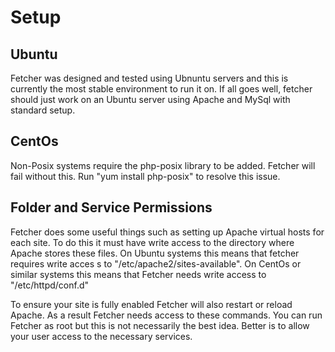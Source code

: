 # Setup #

## Ubuntu ##
Fetcher was designed and tested using Ubnuntu servers and this is currently the most stable environment to run it on.
If all goes well, fetcher should just work on an Ubuntu server using Apache and MySql with standard setup.

## CentOs ##
Non-Posix systems require the php-posix library to be added. Fetcher will fail without this.
Run "yum install php-posix" to resolve this issue.

## Folder and Service Permissions ##
Fetcher does some useful things such as setting up Apache virtual hosts for each site. To do this it must have write access to the directory where Apache stores these files. On Ubuntu systems this means that fetcher requires write acces
s to "/etc/apache2/sites-available". On CentOs or similar systems this means that Fetcher needs write access to "/etc/httpd/conf.d"

To ensure your site is fully enabled Fetcher will also restart or reload Apache. As a result Fetcher needs access to these commands. You can run Fetcher as root but this is not necessarily the best idea. Better is to allow your user access to the necessary services.

